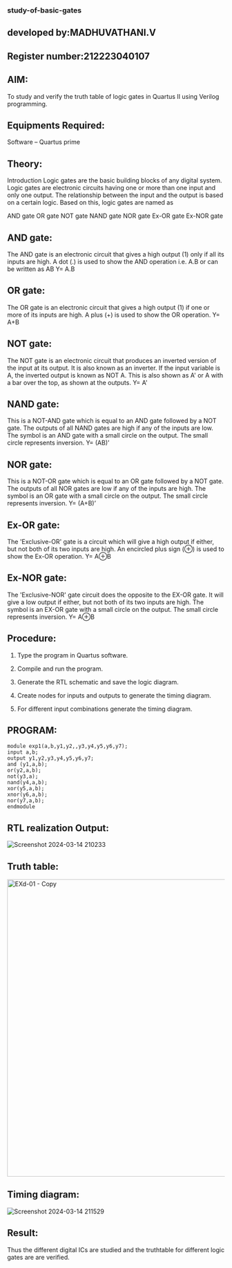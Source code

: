 ### study-of-basic-gates
## developed by:MADHUVATHANI.V
## Register number:212223040107

## AIM:

To study and verify the truth table of logic gates in Quartus II using Verilog programming.

## Equipments Required:

Software – Quartus prime 

## Theory:

Introduction Logic gates are the basic building blocks of any digital system. Logic gates are electronic circuits having one or more than one input and only one output. The relationship between the input and the output is based on a certain logic. Based on this, logic gates are named as

AND gate OR gate NOT gate NAND gate NOR gate Ex-OR gate Ex-NOR gate

## AND gate:

The AND gate is an electronic circuit that gives a high output (1) only if all its inputs are high. A dot (.) is used to show the AND operation i.e. A.B or can be written as AB
Y= A.B

## OR gate:

The OR gate is an electronic circuit that gives a high output (1) if one or more of its inputs are high. A plus (+) is used to show the OR operation.
Y= A+B

## NOT gate:

The NOT gate is an electronic circuit that produces an inverted version of the input at its output. It is also known as an inverter. If the input variable is A, the inverted output is known as NOT A. This is also shown as A' or A with a bar over the top, as shown at the outputs.
Y= A'

## NAND gate:

This is a NOT-AND gate which is equal to an AND gate followed by a NOT gate. The outputs of all NAND gates are high if any of the inputs are low. The symbol is an AND gate with a small circle on the output. The small circle represents inversion.
Y= (AB)’

## NOR gate:

This is a NOT-OR gate which is equal to an OR gate followed by a NOT gate. The outputs of all NOR gates are low if any of the inputs are high. The symbol is an OR gate with a small circle on the output. The small circle represents inversion.
Y= (A+B)’

## Ex-OR gate:

The 'Exclusive-OR' gate is a circuit which will give a high output if either, but not both of its two inputs are high. An encircled plus sign (⊕) is used to show the Ex-OR operation.
Y= A⊕B

## Ex-NOR gate:

The 'Exclusive-NOR' gate circuit does the opposite to the EX-OR gate. It will give a low output if either, but not both of its two inputs are high. The symbol is an EX-OR gate with a small circle on the output. The small circle represents inversion.
Y= A⊕B

## Procedure:

1.	Type the program in Quartus software.

2.	Compile and run the program.

3.	Generate the RTL schematic and save the logic diagram.

4.	Create nodes for inputs and outputs to generate the timing diagram.

5.	For different input combinations generate the timing diagram.


## PROGRAM:

```
module exp1(a,b,y1,y2,,y3,y4,y5,y6,y7);
input a,b;
output y1,y2,y3,y4,y5,y6,y7;
and (y1,a,b);
or(y2,a,b);
not(y3,a);
nand(y4,a,b);
xor(y5,a,b);
xnor(y6,a,b);
nor(y7,a,b);
endmodule
```

## RTL realization Output:
![Screenshot 2024-03-14 210233](https://github.com/naavaneetha/study-of-basic-gates/assets/149986415/9524de1b-9139-44ba-9087-0acd9d143921)

## Truth table:
<img width="688" alt="EXd-01 - Copy" src="https://github.com/naavaneetha/study-of-basic-gates/assets/149986415/d2e502e3-18d0-491a-809b-46069032d12e">

## Timing diagram:
![Screenshot 2024-03-14 211529](https://github.com/naavaneetha/study-of-basic-gates/assets/149986415/f53528aa-14d3-4512-91be-f646dcac66d1)

## Result:
Thus the different digital ICs are studied and the truthtable for different logic gates are are verified.


